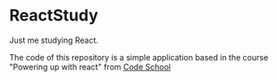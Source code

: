 # ReactStudy
Just me studying React.

The code of this repository is a simple application based in the course "Powering up with react" from [Code School](https://www.codeschool.com)
